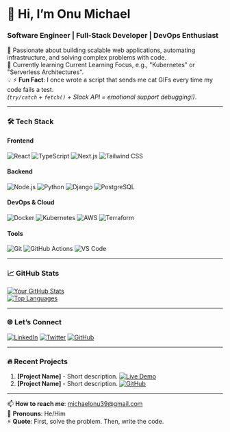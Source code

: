 # 👋 Hi, I’m Onu Michael 
### **Software Engineer** | **Full-Stack Developer** | **DevOps Enthusiast**

🚀 Passionate about building scalable web applications, automating infrastructure, and solving complex problems with code.  
🌱 Currently learning Current Learning Focus, e.g., "Kubernetes" or "Serverless Architectures".  
💡 ⚡ **Fun Fact**: I once wrote a script that sends me cat GIFs every time my code fails a test.  
*(`try/catch` + `fetch()` + Slack API = emotional support debugging!)*.

---

### 🛠 **Tech Stack**
#### **Frontend**
![React](https://img.shields.io/badge/React-61DAFB?logo=react&logoColor=black)
![TypeScript](https://img.shields.io/badge/TypeScript-3178C6?logo=typescript&logoColor=white)
![Next.js](https://img.shields.io/badge/Next.js-000000?logo=next.js&logoColor=white)
![Tailwind CSS](https://img.shields.io/badge/Tailwind_CSS-06B6D4?logo=tailwind-css&logoColor=white)

#### **Backend**
![Node.js](https://img.shields.io/badge/Node.js-339933?logo=node.js&logoColor=white)
![Python](https://img.shields.io/badge/Python-3776AB?logo=python&logoColor=white)
![Django](https://img.shields.io/badge/Django-092E20?logo=django&logoColor=white)
![PostgreSQL](https://img.shields.io/badge/PostgreSQL-4169E1?logo=postgresql&logoColor=white)

#### **DevOps & Cloud**
![Docker](https://img.shields.io/badge/Docker-2496ED?logo=docker&logoColor=white)
![Kubernetes](https://img.shields.io/badge/Kubernetes-326CE5?logo=kubernetes&logoColor=white)
![AWS](https://img.shields.io/badge/AWS-232F3E?logo=amazon-aws&logoColor=white)
![Terraform](https://img.shields.io/badge/Terraform-7B42BC?logo=terraform&logoColor=white)

#### **Tools**
![Git](https://img.shields.io/badge/Git-F05032?logo=git&logoColor=white)
![GitHub Actions](https://img.shields.io/badge/GitHub_Actions-2088FF?logo=github-actions&logoColor=white)
![VS Code](https://img.shields.io/badge/VS_Code-007ACC?logo=visual-studio-code&logoColor=white)

---

### 📈 **GitHub Stats**
[![Your GitHub Stats](https://github-readme-stats.vercel.app/api?username=wizzyonu&show_icons=true&theme=radical)](https://github.com/wizzyonu)  
[![Top Languages](https://github-readme-stats.vercel.app/api/top-langs/?username=wizzyonu&layout=compact&theme=radical)](https://github.com/wizzyonu)

---

### 🌐 **Let’s Connect**
[![LinkedIn](https://img.shields.io/badge/-LinkedIn-0077B5?style=for-the-badge&logo=linkedin&logoColor=white)](https://www.linkedin.com/in/michael-onu-425a81278/)
[![Twitter](https://img.shields.io/badge/-Twitter-1DA1F2?style=for-the-badge&logo=twitter&logoColor=white)](https://x.com/Phantom_Chi)
[![GitHub](https://img.shields.io/badge/-GitHub-181717?style=for-the-badge&logo=github&logoColor=white)](https://github.com/yourusername)

---

### 🔥 **Recent Projects**
1. **[Project Name]** - Short description. [![Live Demo](https://img.shields.io/badge/Live_Demo-4CAF50?logo=vercel&logoColor=white)](https://demo.com)  
2. **[Project Name]** - Short description. [![GitHub](https://img.shields.io/badge/GitHub-181717?logo=github&logoColor=white)](https://github.com/your-repo)

---

📫 **How to reach me**: michaelonu39@gmail.com  
🎯 **Pronouns**:  He/Him   
⚡ **Quote**:  First, solve the problem. Then, write the code.
